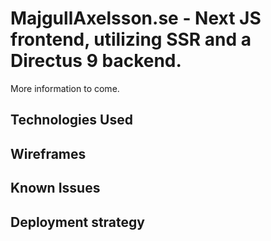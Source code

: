 # MajgullAxelsson.se - Next JS frontend, utilizing SSR and a Directus 9 backend.

More information to come.

## Technologies Used

## Wireframes

## Known Issues

## Deployment strategy